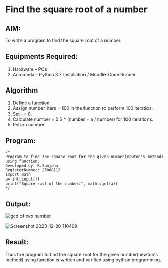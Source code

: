# Find the square root of a number

## AIM:
To write a program to find the square root of a number.

## Equipments Required:
1. Hardware – PCs
2. Anaconda – Python 3.7 Installation / Moodle-Code Runner

## Algorithm
1. Define a function.
2. Assign number_iters = 100 in the function to perform 100 iteratios.
3. Set i = 0.
4. Calculate  number = 0.5 * (number + a / number) for 100 iterations.
5. Return number

## Program:
```
/*
Program to find the square root for the given number(newton's method) using function.
Developed by: R.Sanjana
RegisterNumber: 23008112
import math
a= int(input())
print("Square root of the number:", math.sqrt(a))
*/
```

## Output:
![gcd of two number](gcd.png)

![Screenshot 2023-12-20 110409](https://github.com/23008112/Square-root-of-a-number/assets/138972470/c2c1710b-94da-4a1b-be96-cf8a269406a3)

## Result:
Thus the program to find the square root for the given number(newton's method) using function is written and verified using python programming.
